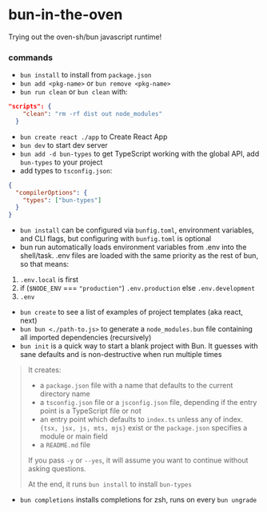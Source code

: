 # bun-in-the-oven

Trying out the oven-sh/bun javascript runtime!

### commands

- `bun install` to install from `package.json`
- `bun add <pkg-name>` or `bun remove <pkg-name>`
- `bun run clean` or `bun clean` with:

```json
"scripts": {
    "clean": "rm -rf dist out node_modules"
  }
```

- `bun create react ./app` to Create React App
- `bun dev` to start dev server
- `bun add -d bun-types` to get TypeScript working with the global API, add `bun-types` to your project
- add types to `tsconfig.json`:

```json
{
  "compilerOptions": {
    "types": ["bun-types"]
  }
}
```

- `bun install` can be configured via `bunfig.toml`, environment variables, and CLI flags, but configuring with `bunfig.toml` is optional
- bun run automatically loads environment variables from .env into the shell/task. .env files are loaded with the same priority as the rest of bun, so that means:

1. `.env.local` is first
2. if (`$NODE_ENV` === `"production"`) `.env.production` else `.env.development`
3. `.env`

- `bun create` to see a list of examples of project templates (aka react, next)
- `bun bun <./path-to.js>` to generate a `node_modules.bun` file containing all imported dependencies (recursively)
- `bun init` is a quick way to start a blank project with Bun. It guesses with sane defaults and is non-destructive when run multiple times

> It creates:
>
> - a `package.json` file with a name that defaults to the current directory name
> - a `tsconfig.json` file or a `jsconfig.json` file, depending if the entry point is a TypeScript file or not
> - an entry point which defaults to `index.ts` unless any of index.`{tsx, jsx, js, mts, mjs}` exist or the `package.json` specifies a module or main field
> - a `README.md` file
>
> If you pass `-y` or `--yes`, it will assume you want to continue without asking questions.
>
> At the end, it runs `bun install` to install `bun-types`

- `bun completions` installs completions for zsh, runs on every `bun ungrade`
